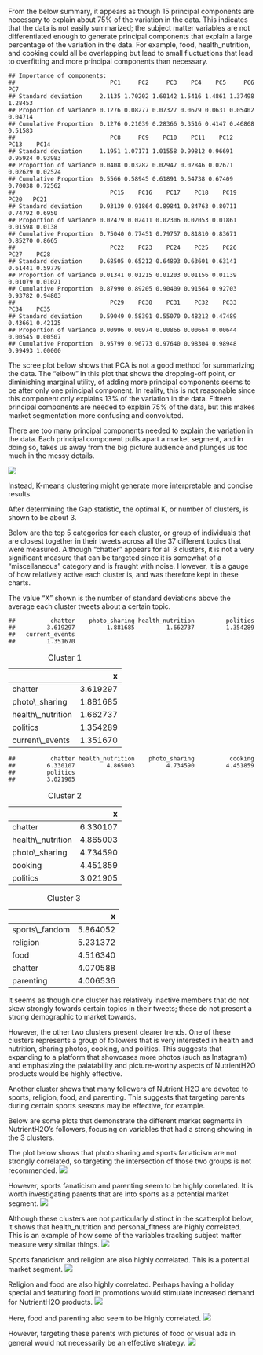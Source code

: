 From the below summary, it appears as though 15 principal components are
necessary to explain about 75% of the variation in the data. This
indicates that the data is not easily summarized; the subject matter
variables are not differentiated enough to generate principal components
that explain a large percentage of the variation in the data. For
example, food, health\_nutrition, and cooking could all be overlapping
but lead to small fluctuations that lead to overfitting and more
principal components than necessary.

    ## Importance of components:
    ##                           PC1     PC2     PC3    PC4    PC5     PC6     PC7
    ## Standard deviation     2.1135 1.70202 1.60142 1.5416 1.4861 1.37498 1.28453
    ## Proportion of Variance 0.1276 0.08277 0.07327 0.0679 0.0631 0.05402 0.04714
    ## Cumulative Proportion  0.1276 0.21039 0.28366 0.3516 0.4147 0.46868 0.51583
    ##                           PC8     PC9    PC10    PC11    PC12    PC13    PC14
    ## Standard deviation     1.1951 1.07171 1.01558 0.99812 0.96691 0.95924 0.93983
    ## Proportion of Variance 0.0408 0.03282 0.02947 0.02846 0.02671 0.02629 0.02524
    ## Cumulative Proportion  0.5566 0.58945 0.61891 0.64738 0.67409 0.70038 0.72562
    ##                           PC15    PC16    PC17    PC18    PC19    PC20   PC21
    ## Standard deviation     0.93139 0.91864 0.89841 0.84763 0.80711 0.74792 0.6950
    ## Proportion of Variance 0.02479 0.02411 0.02306 0.02053 0.01861 0.01598 0.0138
    ## Cumulative Proportion  0.75040 0.77451 0.79757 0.81810 0.83671 0.85270 0.8665
    ##                           PC22    PC23    PC24    PC25    PC26    PC27    PC28
    ## Standard deviation     0.68505 0.65212 0.64893 0.63601 0.63141 0.61441 0.59779
    ## Proportion of Variance 0.01341 0.01215 0.01203 0.01156 0.01139 0.01079 0.01021
    ## Cumulative Proportion  0.87990 0.89205 0.90409 0.91564 0.92703 0.93782 0.94803
    ##                           PC29    PC30    PC31    PC32    PC33    PC34    PC35
    ## Standard deviation     0.59049 0.58391 0.55070 0.48212 0.47489 0.43661 0.42125
    ## Proportion of Variance 0.00996 0.00974 0.00866 0.00664 0.00644 0.00545 0.00507
    ## Cumulative Proportion  0.95799 0.96773 0.97640 0.98304 0.98948 0.99493 1.00000

The scree plot below shows that PCA is not a good method for summarizing
the data. The “elbow” in this plot that shows the dropping-off point, or
diminishing marginal utility, of adding more principal components seems
to be after only one principal component. In reality, this is not
reasonable since this component only explains 13% of the variation in
the data. Fifteen principal components are needed to explain 75% of the
data, but this makes market segmentation more confusing and convoluted.

There are too many principal components needed to explain the variation
in the data. Each principal component pulls apart a market segment, and
in doing so, takes us away from the big picture audience and plunges us
too much in the messy details.

![](market_files/figure-markdown_strict/unnamed-chunk-3-1.png)

Instead, K-means clustering might generate more interpretable and
concise results.

After determining the Gap statistic, the optimal K, or number of
clusters, is shown to be about 3.

Below are the top 5 categories for each cluster, or group of individuals
that are closest together in their tweets across all the 37 different
topics that were measured. Although “chatter” appears for all 3
clusters, it is not a very significant measure that can be targeted
since it is somewhat of a “miscellaneous” category and is fraught with
noise. However, it is a gauge of how relatively active each cluster is,
and was therefore kept in these charts.

The value “X” shown is the number of standard deviations above the
average each cluster tweets about a certain topic.

    ##          chatter    photo_sharing health_nutrition         politics 
    ##         3.619297         1.881685         1.662737         1.354289 
    ##   current_events 
    ##         1.351670

<table class="table table-striped" style="width: auto !important; margin-left: auto; margin-right: auto;">
<caption>
Cluster 1
</caption>
<thead>
<tr>
<th style="text-align:left;">
</th>
<th style="text-align:right;">
x
</th>
</tr>
</thead>
<tbody>
<tr>
<td style="text-align:left;">
chatter
</td>
<td style="text-align:right;">
3.619297
</td>
</tr>
<tr>
<td style="text-align:left;">
photo\_sharing
</td>
<td style="text-align:right;">
1.881685
</td>
</tr>
<tr>
<td style="text-align:left;">
health\_nutrition
</td>
<td style="text-align:right;">
1.662737
</td>
</tr>
<tr>
<td style="text-align:left;">
politics
</td>
<td style="text-align:right;">
1.354289
</td>
</tr>
<tr>
<td style="text-align:left;">
current\_events
</td>
<td style="text-align:right;">
1.351670
</td>
</tr>
</tbody>
</table>

    ##          chatter health_nutrition    photo_sharing          cooking 
    ##         6.330107         4.865003         4.734590         4.451859 
    ##         politics 
    ##         3.021905

<table class="table table-striped" style="width: auto !important; margin-left: auto; margin-right: auto;">
<caption>
Cluster 2
</caption>
<thead>
<tr>
<th style="text-align:left;">
</th>
<th style="text-align:right;">
x
</th>
</tr>
</thead>
<tbody>
<tr>
<td style="text-align:left;">
chatter
</td>
<td style="text-align:right;">
6.330107
</td>
</tr>
<tr>
<td style="text-align:left;">
health\_nutrition
</td>
<td style="text-align:right;">
4.865003
</td>
</tr>
<tr>
<td style="text-align:left;">
photo\_sharing
</td>
<td style="text-align:right;">
4.734590
</td>
</tr>
<tr>
<td style="text-align:left;">
cooking
</td>
<td style="text-align:right;">
4.451859
</td>
</tr>
<tr>
<td style="text-align:left;">
politics
</td>
<td style="text-align:right;">
3.021905
</td>
</tr>
</tbody>
</table>
<table class="table table-striped" style="width: auto !important; margin-left: auto; margin-right: auto;">
<caption>
Cluster 3
</caption>
<thead>
<tr>
<th style="text-align:left;">
</th>
<th style="text-align:right;">
x
</th>
</tr>
</thead>
<tbody>
<tr>
<td style="text-align:left;">
sports\_fandom
</td>
<td style="text-align:right;">
5.864052
</td>
</tr>
<tr>
<td style="text-align:left;">
religion
</td>
<td style="text-align:right;">
5.231372
</td>
</tr>
<tr>
<td style="text-align:left;">
food
</td>
<td style="text-align:right;">
4.516340
</td>
</tr>
<tr>
<td style="text-align:left;">
chatter
</td>
<td style="text-align:right;">
4.070588
</td>
</tr>
<tr>
<td style="text-align:left;">
parenting
</td>
<td style="text-align:right;">
4.006536
</td>
</tr>
</tbody>
</table>

It seems as though one cluster has relatively inactive members that do
not skew strongly towards certain topics in their tweets; these do not
present a strong demographic to market towards.

However, the other two clusters present clearer trends. One of these
clusters represents a group of followers that is very interested in
health and nutrition, sharing photos, cooking, and politics. This
suggests that expanding to a platform that showcases more photos (such
as Instagram) and emphasizing the palatability and picture-worthy
aspects of NutrientH2O products would be highly effective.

Another cluster shows that many followers of Nutrient H2O are devoted to
sports, religion, food, and parenting. This suggests that targeting
parents during certain sports seasons may be effective, for example.

Below are some plots that demonstrate the different market segments in
NutrientH2O’s followers, focusing on variables that had a strong showing
in the 3 clusters.

The plot below shows that photo sharing and sports fanaticism are not
strongly correlated, so targeting the intersection of those two groups
is not recommended.
![](market_files/figure-markdown_strict/unnamed-chunk-9-1.png)

However, sports fanaticism and parenting seem to be highly correlated.
It is worth investigating parents that are into sports as a potential
market segment.
![](market_files/figure-markdown_strict/unnamed-chunk-10-1.png)

Although these clusters are not particularly distinct in the scatterplot
below, it shows that health\_nutrition and personal\_fitness are highly
correlated. This is an example of how some of the variables tracking
subject matter measure very similar things.
![](market_files/figure-markdown_strict/unnamed-chunk-11-1.png)

Sports fanaticism and religion are also highly correlated. This is a
potential market segment.
![](market_files/figure-markdown_strict/unnamed-chunk-12-1.png)

Religion and food are also highly correlated. Perhaps having a holiday
special and featuring food in promotions would stimulate increased
demand for NutrientH2O products.
![](market_files/figure-markdown_strict/unnamed-chunk-13-1.png)

Here, food and parenting also seem to be highly correlated.
![](market_files/figure-markdown_strict/unnamed-chunk-15-1.png)

However, targeting these parents with pictures of food or visual ads in
general would not necessarily be an effective strategy.
![](market_files/figure-markdown_strict/unnamed-chunk-16-1.png)
